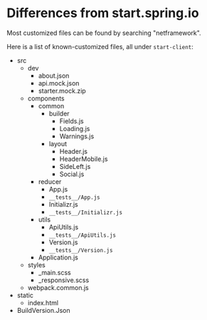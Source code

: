 # Differences from start.spring.io

Most customized files can be found by searching "netframework".

Here is a list of known-customized files, all under `start-client`:

- src
  - dev
    - about.json
    - api.mock.json
    - starter.mock.zip
  - components
    - common
      - builder
        - Fields.js
        - Loading.js
        - Warnings.js
      - layout
        - Header.js
        - HeaderMobile.js
        - SideLeft.js
        - Social.js
    - reducer
      - App.js
      - `__tests__/App.js`
      - Initializr.js
      - `__tests__/Initializr.js`
    - utils
      - ApiUtils.js
      - `__tests__/ApiUtils.js`
      - Version.js
      - `__tests__/Version.js`
    - Application.js
  - styles
    - _main.scss
    - _responsive.scss
  - webpack.common.js
- static
  - index.html
- BuildVersion.Json
